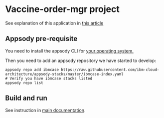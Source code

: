# Vaccine-order-mgr project

See explanation of this application in [this article](https://pages.github.ibm.com/vaccine-cold-chain/vaccine-cold-chain-main/solution/orderms/)

## Appsody pre-requisite

You need to install the appsody CLI for [your operating system.](https://appsody.dev/docs/installing/installing-appsody)

Then you need to add an appsody repository we have started to develop:

```shell
appsody repo add ibmcase https://raw.githubusercontent.com/ibm-cloud-architecture/appsody-stacks/master/ibmcase-index.yaml
# Verify you have ibmcase stacks listed
appsody repo list
```

## Build and run

See instruction in [main documentation](https://pages.github.ibm.com/vaccine-cold-chain/vaccine-cold-chain-main/solution/orderms/).